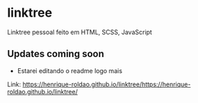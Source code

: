# linktree

Linktree pessoal feito em HTML, SCSS, JavaScript

## Updates coming soon
- Estarei editando o readme logo mais

Link:
https://henrique-roldao.github.io/linktree/https://henrique-roldao.github.io/linktree/
